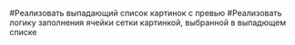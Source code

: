 #Реализовать выпадающий список картинок с превью
#Реализовать логику заполнения ячейки сетки картинкой, выбранной в выпадющем списке